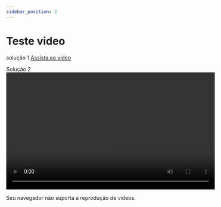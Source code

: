 ```yaml
---
sidebar_position: 2
---
```


# Teste video

solução 1
[Assista ao vídeo](https://www.youtube.com/watch?v=gFJfyHRKaE0)

Solução 2
<video width="560" height="315" controls>

  <source src="https://www.youtube.com/embed/gFJfyHRKaE0" type="video/mp4">
  Seu navegador não suporta a reprodução de vídeos.
</video>
